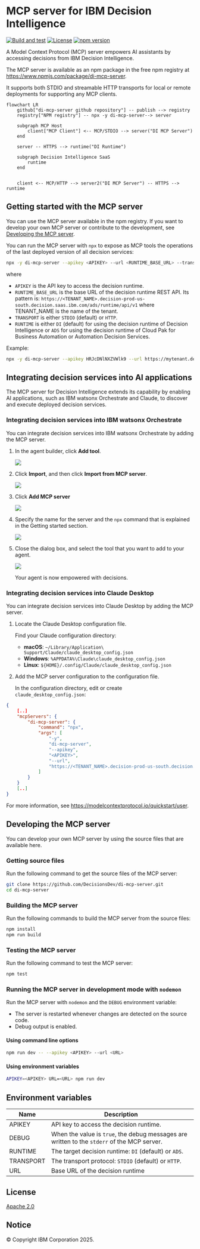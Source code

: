 # MCP server for IBM Decision Intelligence

[![Build and test](https://github.com/DecisionsDev/di-mcp-server/actions/workflows/build.yml/badge.svg)](https://github.com/DecisionsDev/di-mcp-server/actions/workflows/build.yml) [![License](https://img.shields.io/badge/License-Apache%202.0-blue.svg)](LICENSE) [![npm version](https://badge.fury.io/js/di-mcp-server.svg)](https://www.npmjs.com/package/di-mcp-server)


A Model Context Protocol (MCP) server empowers AI assistants by accessing decisions from IBM Decision Intelligence.

The MCP server is available as an npm package in the free npm registry at https://www.npmjs.com/package/di-mcp-server.

It supports both STDIO and streamable HTTP transports for local or remote deployments for supporting any MCP clients.

```mermaid
flowchart LR
    github["di-mcp-server github repository"] -- publish --> registry
    registry["NPM registry"] -- npx -y di-mcp-server--> server

    subgraph MCP Host 
        client["MCP Client"] <-- MCP/STDIO --> server("DI MCP Server")
    end

    server -- HTTPS --> runtime("DI Runtime")

    subgraph Decision Intelligence SaaS
        runtime
    end


    client <-- MCP/HTTP --> server2("DI MCP Server") -- HTTPS --> runtime

```
<a id="getting_started"></a>
## Getting started with the MCP server
You can use the MCP server available in the npm registry. If you want to develop your own MCP server or contribute to the development, see [Developing the MCP server](#developing).

You can run the MCP server with `npx` to expose as MCP tools the operations of the last deployed version of all decision services:

```bash
npx -y di-mcp-server --apikey <APIKEY> --url <RUNTIME_BASE_URL> --transport <TRANSPORT> --runtime <RUNTIME>
```

where
- `APIKEY` is the API key to access the decision runtime.
- `RUNTIME_BASE_URL` is the base URL of the decision runtime REST API. Its pattern is: `https://<TENANT_NAME>.decision-prod-us-south.decision.saas.ibm.com/ads/runtime/api/v1` where TENANT_NAME is the name of the tenant.
- `TRANSPORT` is either `STDIO` (default) or `HTTP`.
- `RUNTIME` is either `DI` (default) for using the decision runtime of Decision Intelligence or `ADS` for using the decision runtime of Cloud Pak for Business Automation or Automation Decision Services.


Example:

```bash
npx -y di-mcp-server --apikey HRJcDNlNXZVWlk9 --url https://mytenant.decision-prod-us-south.decision.saas.ibm.com/ads/runtime/api/v1
```

<a id="ai_applications"></a>
## Integrating decision services into AI applications

The MCP server for Decision Intelligence extends its capability by enabling AI applications, such as IBM watsonx Orchestrate and Claude, to discover and execute deployed decision services.

### Integrating decision services into IBM watsonx Orchestrate

You can integrate decision services into IBM watsonx Orchestrate by adding the MCP server.

1. In the agent builder, click **Add tool**.

   ![](doc/wo1.png)

2. Click **Import**, and then click **Import from MCP server**.

   ![](doc/wo2.png)

3. Click **Add MCP server**

   ![](doc/wo4.png)

4. Specify the name for the server and the `npx` command that is explained in the Getting started section.

   ![](doc/wo5.png)

5. Close the dialog box, and select the tool that you want to add to your agent.

   ![](doc/wo6.png)

   Your agent is now empowered with decisions.

### Integrating decision services into Claude Desktop

You can integrate decision services into Claude Desktop by adding the MCP server.

1. Locate the Claude Desktop configuration file.

   Find your Claude configuration directory:
   - **macOS**: `~/Library/Application\ Support/Claude/claude_desktop_config.json`
   - **Windows**: `%APPDATA%\Claude\claude_desktop_config.json`
   - **Linux**: `${HOME}/.config/Claude/claude_desktop_config.json`


2. Add the MCP server configuration to the configuration file.

   In the configuration directory, edit or create `claude_desktop_config.json`:

```json
{
    [..]
    "mcpServers": {
        "di-mcp-server": {
            "command": "npx",
            "args": [
                "-y",
                "di-mcp-server",
                "--apikey",
                "<APIKEY>",
                "--url",
                "https://<TENANT_NAME>.decision-prod-us-south.decision.saas.ibm.com/ads/runtime/api/v1"
            ]
        }
    }
    [..]
}
```

For more information, see https://modelcontextprotocol.io/quickstart/user.

<a id="developing"></a>
## Developing the MCP server

You can develop your own MCP server by using the source files that are available here.

### Getting source files

Run the following command to get the source files of the MCP server:

```bash
git clone https://github.com/DecisionsDev/di-mcp-server.git
cd di-mcp-server
```

### Building the MCP server

Run the following commands to build the MCP server from the source files:

```bash
npm install
npm run build
```

### Testing the MCP server

Run the following command to test the MCP server:

```bash
npm test
```
### Running the MCP server in development mode with `nodemon`

Run the MCP server with `nodemon` and the `DEBUG` environment variable:
- The server is restarted whenever changes are detected on the source code.
- Debug output is enabled.

#### Using command line options
```bash
npm run dev -- --apikey <APIKEY> --url <URL>
```
#### Using environment variables
```bash
APIKEY=<APIKEY> URL=<URL> npm run dev
```

## Environment variables

| Name             | Description                                                                                |
|------------------|--------------------------------------------------------------------------------------------|
| APIKEY           | API key to access the decision runtime.                                                     |
| DEBUG            | When the value is `true`, the debug messages are written to the `stderr` of the MCP server. |
| RUNTIME          | The target decision runtime: `DI` (default) or `ADS`.                                       |
| TRANSPORT        | The transport protocol: `STDIO` (default) or `HTTP`.                                        |
| URL              | Base URL of the decision runtime                                                           |

## License
[Apache 2.0](LICENSE)

## Notice

© Copyright IBM Corporation 2025.